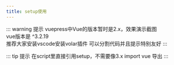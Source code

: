 ```yaml
---
title: setup使用
---
```


::: warning 提示
  vuepress中Vue的版本暂时是2.x，效果演示截图<br>
  vue版本是 ^3.2.19<br>
  推荐大家安装vscode安装volar插件 可以分割代码并且提示特别友好
:::

::: tip 提示
  在script里直接引用setup，不需要像3.x import vue 导出
:::

<RecoDemo :collapse="true">
  <template  slot="code-script">
    <<< @/docs/.vuepress/demo/setUp/setUp/script.vue?script
  </template>
  <template   slot="code-template">
    <<< @/docs/.vuepress/demo/setUp/setUp/template.vue?template
  </template>
  <template slot="code-style">
    <<< @/docs/.vuepress/demo/setUp/setUp/style.vue?style
  </template>
  <img :src="$withBase('/images/setUp/1634198186273.jpg')" slot="demo">
</RecoDemo>


<!-- ::: demo
  ```html
 <template>
  <div class="box-vue">Vue {{ message }}</div>
  </template>
  <script>
  export default {
    data: () => ({ message: 'Hello World' })
  }
  </script>
  <style>
  .box-vue { color: red; }
  </style>
::: -->